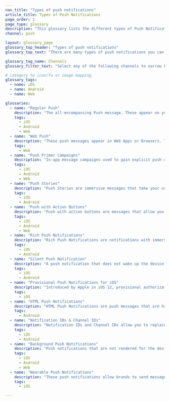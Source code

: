 ```yaml
---
nav_title: "Types of push notifications"
article_title: Types of Push Notifications
page_order: 1
page_type: glossary
description: "This glossary lists the different types of Push Notifications you can use Braze to send."
channel: push

layout: glossary_page
glossary_top_header: "Types of push notifications"
glossary_top_text: "There are many types of push notifications you can use to interact with your customers. These can be narrowed by channel and used to meet the needs of many different users. You can configure most of these settings in your Push campaigns, but there are notes in the following descriptions that will indicate whether any backend configurations are needed and what those might be."

glossary_tag_name: Channels
glossary_filter_text: "Select any of the following channels to narrow Push Type options."

# category to icon/fa or image mapping
glossary_tags:
  - name: iOS
  - name: Android
  - name: Web

glossaries:
  - name: "Regular Push"
    description: "The all-encompassing Push message. These appear on your user's device with a notification sound and message which slides in or appears in a notification bar or stack."
    tags:
      - iOS
      - Android
      - Web
  - name: "Web Push"
    description: "These push messages appear in Web Apps or Browsers. They still require permission to reach the customer. Note that Web Push does not work if the user is using a hidden browser."
    tags:
      - Web
  - name: "Push Primer Campaigns"
    description: "In-app message campaigns used to gain explicit push opt-in or opt-out signal from users. Through the primer, you can avoid sending notifications to users that are likely to turn off push through the device settings. For iOS, push campaigns are relevant as foreground push notifications (such as notifications that wake up the device) are not enabled until a user explicitly opts into iOS' native push prompt."
    tags:
      - iOS
      - Android
      - Web
  - name: "Push Stories"
    description: "Push Stories are immersive messages that take your user through a visual journey in the form of a carousel. These are available for mobile devices only."
    tags:
      - iOS
      - Android
  - name: "Push with Action Buttons"
    description: "Push with action buttons are messages that allow you to provide options to your users and offer several calls to action."
    tags:
      - iOS
      - Android
      - Web
  - name: "Rich Push Notifications"
    description: "Rich Push Notifications are notifications with immersive images and creative content that can expand beyond a simple icon and call to action text."
    tags:
      - iOS
      - Android
  - name: "Silent Push Notification"
    description: "A push notification that does not wake up the device when rendering on the device. Instead, the notification will be stored in the device's notification tray."
    tags:
      - iOS
      - Android
  - name: "Provisional Push Notifications for iOS"
    description: "Introduced by Apple in iOS 12, provisional authorization automatically occurs on install for iOS apps, allowing brands to send silent notifications without displaying a push prompt to users. When the silent push is sent and viewed in the device's notification tray, users will be given the option to allow or discontinue push notifications."
    tags:
      - iOS
  - name: "HTML Push Notifications"
    description: "HTML Push Notifications are push messages that are hard coded in HTML and do not use the pre-set push templates that Braze provides. Having the option to create HTML push notifications allows your company to have full creative freedom and consistent branding when it comes to how you want these push messages to look."
    tags:
      - Android
  - name: "Notification IDs & Channel IDs"
    description: "Notification IDs and Channel IDs allow you to replace or update push notifications already received, but not opened, by the user."
    tags:
      - iOS
      - Android
  - name: "Background Push Notifications"
    description: "Push notifications that are not rendered for the device. Usually used to send packets of information down to the app for background processes and uninstall tracking. A Background-enabled push token is required for background push to be sent."
    tags:
      - iOS
      - Android
      - Web
  - name: "Wearable Push Notifications"
    description: "These push notifications allow brands to send messages directly to wearable devices like the Apple Watch."
    tags:
      - iOS

---
```

